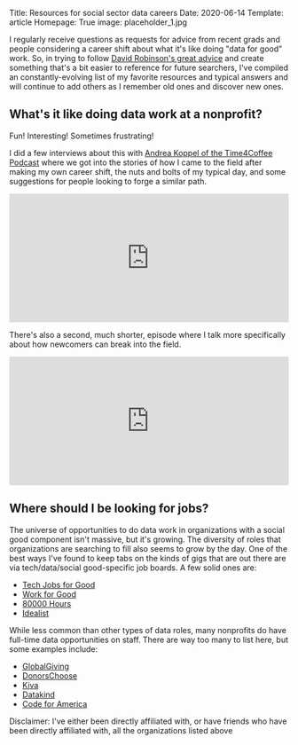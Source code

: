 Title: Resources for social sector data careers
Date: 2020-06-14
Template: article
Homepage: True
image: placeholder_1.jpg

I regularly receive questions as requests for advice from recent grads and people considering a career shift about what it's like doing "data for good" work. So, in trying to follow [David Robinson's great advice](https://twitter.com/drob/status/928447584712253440) and create something that's a bit easier to reference for future searchers, I've compiled an constantly-evolving list of my favorite resources and typical answers and will continue to add others as I remember old ones and discover new ones.

## What's it like doing data work at a nonprofit?

Fun! Interesting! Sometimes frustrating!

I did a few interviews about this with [Andrea Koppel of the Time4Coffee Podcast](https://time4coffee.org/) where we got into the stories of how I came to the field after making my own career shift, the nuts and bolts of my typical day, and some suggestions for people looking to forge a similar path.

<iframe src="https://open.spotify.com/embed-podcast/episode/0nE3HnR4uT3jrB82SjlYom" width="100%" height="232" frameborder="0" allowtransparency="true" allow="encrypted-media"></iframe>

<br>

There's also a second, much shorter, episode where I talk more specifically about how newcomers can break into the field.

<iframe src="https://open.spotify.com/embed-podcast/episode/1iLT589LWVu5h3Z6glmVzU" width="100%" height="232" frameborder="0" allowtransparency="true" allow="encrypted-media"></iframe>

<br>

## Where should I be looking for jobs?

The universe of opportunities to do data work in organizations with a social good component isn't massive, but it's growing. The diversity of roles that organizations are searching to fill also seems to grow by the day. One of the best ways I've found to keep tabs on the kinds of gigs that are out there are via tech/data/social good-specific job boards. A few solid ones are:

- [Tech Jobs for Good](https://techjobsforgood.com/)
- [Work for Good](https://www.workforgood.org/jobs/)
- [80000 Hours](https://80000hours.org/job-board/)
- [Idealist](https://www.idealist.org/en/)

While less common than other types of data roles, many nonprofits do have full-time data opportunities on staff. There are way too many to list here, but some examples include:

- [GlobalGiving](https://www.globalgiving.org/aboutus/jobs/)
- [DonorsChoose](https://www.donorschoose.org/careers)
- [Kiva](https://www.careers.kiva.org/)
- [Datakind](https://www.datakind.org/careers)
- [Code for America](https://www.codeforamerica.org/jobs)

Disclaimer: I've either been directly affiliated with, or have friends who have been directly affiliated with, all the organizations listed above

<!-- ## Where else should I go to learn more? -->
<!-- ## How can I learn to code? -->
<!-- ## What's the best way to get started? -->
